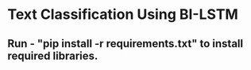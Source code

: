 # **Text Classification Using BI-LSTM**


## Run  -  "pip install -r requirements.txt" to install required libraries.
